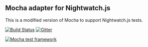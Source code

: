 ## Mocha adapter for Nightwatch.js

This is a modified version of Mocha to support Nightwatch.js tests.

[![Build Status](https://api.travis-ci.org/mochajs/mocha.svg?branch=master)](http://travis-ci.org/mochajs/mocha) [![Gitter](https://badges.gitter.im/Join%20Chat.svg)](https://gitter.im/mochajs/mocha?utm_source=badge&utm_medium=badge&utm_campaign=pr-badge&utm_content=badge)

[![Mocha test framework](http://f.cl.ly/items/3l1k0n2A1U3M1I1L210p/Screen%20Shot%202012-02-24%20at%202.21.43%20PM.png)](http://mochajs.org)
